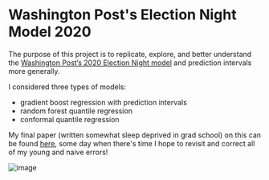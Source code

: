 # Washington Post's Election Night Model 2020

The purpose of this project is to replicate, explore, and better understand the [Washington Post’s 2020 Election Night model](https://github.com/washingtonpost/2020-election-night-model) and prediction intervals more generally. 

I considered three types of models:
- gradient boost regression with prediction intervals
- random forest quantile regression
- conformal quantile regression

My final paper (written somewhat sleep deprived in grad school) on this can be found [here](https://github.com/madelinekinnaird/washington-post-election-night-model/blob/main/memo.pdf), some day when there's time I hope to revisit and correct all of my young and naive errors!

![image](https://user-images.githubusercontent.com/14099908/151902861-31234992-6e20-4e6a-96aa-0e397f27ae9c.png)

